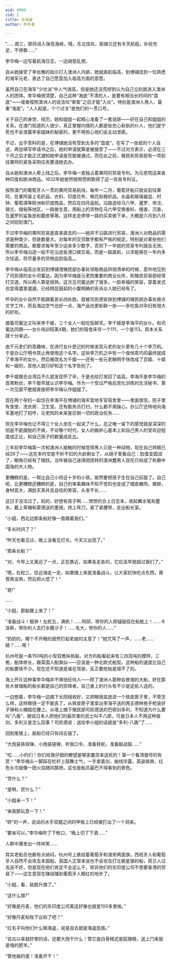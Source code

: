 ```yaml
---
aid: 0006
zid: 2
title: 女海盗
author: 吹牛者

---
```




  “……周三，即将进入保克海峡，晴，东北信风，距锡兰还有半天航程，补给充足，不停靠……”

  李华梅一边写着航海日志，一边胡思乱想。

  自从她接受了李丝雅的指示打入澳洲人内部，她就直航临高，到博铺找到一位熟悉的海军元老，表达了自己愿意加入临高方面的意愿。

  虽然自己在海军“少壮派”中人气很高，但是她还没荒缪到认为自己立刻就进入澳洲人的团体。李华梅很清楚，自己这种“海底”不清的人，是要有相当长时间的“盘底”——或者按照澳洲人的说法叫“审查”之后才能“入伙”。特别是澳洲人用人，最重“海底”。“人人起底，个个过关”是他们的一贯口号。

  关于自己的身世、经历，她和姐姐一起精心准备了一套说辞——好在自己和姐姐的关系，在澳门知道的人很少，真正掌握内情的人都是些忠心耿耿的仆人，他们是宁死也不会泄露李家姐妹的秘密的，更不用担心他们会主动泄密。

  不过，出乎意料的是，在博铺她没有受到太多的“盘底”，在写了一张纸的个人自述，再加填写申请书之后，她的申请就算是被接受了——不过对方表示，必须在三个月之后才能正式通知她申请是否能被通过。而在此之前，殖民和贸易部有一项前往果阿的紧急采购任务要请她去办。

  自从她和澳洲人牵上线之后，李华梅一直独占着果阿的贸易专利。为元老院运来各种印度和欧洲商品。1632年她依然按照惯例取得了这一贸易专利证。

  按照澳门的葡萄牙人一贯的果阿贸易航线，每年一二月，葡萄牙船只就会前往果阿，在果阿装上毛织品、衣料、印度花布、棉花和棉织品、水晶和玻璃器皿、时钟、葡萄酒等欧洲和印度商品，然后在四月返航。沿路途经马六甲、暹罗、帝汶、锡兰、缅甸等地区，一路做生意，用船上的货物在马六甲交换香料、檀香、沉香，在暹罗的鲨鱼皮和鹿皮等等。这样走走停停一路的买卖做下来，大概是六月到八月之间回到澳门。

  不过李华梅的果阿贸易是直来直去的——她并不沿路进行贸易，澳洲人对商品的需求是种类少，但是数量大。对每年的交货数字都有严格的规定。特别是对某些他们需要的商品，都要求每年至少运来多少数字，否则下一年她的贸易专利就会无效。所以李华梅沿途一般不在沿途各港口做交易。而是一路直航，以求能够在一年内多次往返，将尽量多的货物运到临高。。

  李华梅从临高出发前到博铺港殖民部办事处领取商品供销清单的时候，意外地见到了司凯德的女仆司蜜达。因为李华梅是元老院重要的商业伙伴，和殖民贸易部经常打交道，所以两人算是很熟。这次见司蜜达胖了很多。一脸幸福的笑容，穿着发式也变得邋里邋遢，已经明显鼓起的小腹明确的告诉众人她已经有了。

  怀孕的女仆自然不能跟着首长四处跑，就被司凯德安排到博铺的殖民部办事处做点文字工作，而且海边空气也好一点，海产品也更新鲜一些——多吃鱼对孕妇有很大的好处。

  接着司蜜达又叫来李千姬，三个女人一起吃饭聊天。李千姬是李海平的女仆。和司蜜达同期——女仆培训班第4期，她们的宿舍床号一个111，一个是113。原本关系就十分亲近。

  由于元老们的恶趣味，在进行女仆登记的时候发现元老的女仆里有几十个李万机。于是办公厅明令禁止再使用这个名字。这些李万机之中有一个俊俏乖巧的最终就成了李海平的女仆。然后被改名为千姬——还有一些元老眼明手快改成了百姬、十姬和一姬的，其他人就只好和这个名字告别了。

  李千姬跟去台湾后不久就发现怀了孕，于是也给打发回了临高。李海平是李华梅的首席粉丝，李千姬早就认识李华梅。作为一个受过严格后宫化训练的生活秘书，第一次见面干脆就直接把李华梅认作姐姐了。

  现在两个孕妇一起住在李海平在博铺的海军营地军官宿舍里——里面很空。院子里有食堂、洗衣房、卫生室，还有勤务员打扫，什么都不用操心，办公厅还特地向海军基地打了招呼，元老院的未来是压倒一切的政治任务……

  现在李华梅也记不得三个女人坐在一起说了什么，总之唯一留下的感觉就是深深的彻底不能摆脱的不爽，不论哪个时代，女人的嫉妒心基本上和自己男人的受欢迎程度成正比，和自己孩子的数量成反比。

  三年前李华梅第一次和澳洲人接触的时候觉得男人只是一种动物，现在自己转眼已经26了——这在本时空是不折不扣的大龄剩女了。从镜子里看自己：脸蛋变圆润了，眼角已经有了细纹。当年被自己迷得团团转的澳洲蠢男人现在已经成了称霸中国海的大人物。

  更糟糕的是，一帮比自己小将近十岁的小孩，居然要把孩子生在自己前面了。自己呢，比更糟糕还糟糕的是，自己的审美趣味不知不觉的也变成了细皮嫩肉，微胖，身材高大，满脸天真并且自信的笑容，头发不长……

  这日子没法过了，妈的，好想有孩子啊……愤愤的合上日志本，收起蘸水笔和墨水，戴上草帽和蒙德送的墨镜，挎上弯刀，紧了紧腰带，走出船长室。

  “小姐，西北边那条船好像一直跟着我们。”

  “多长时间了？”

  “昨天也看见过，晚上没看见灯光，今天又出现了。”

  “那条长船？”

  “对，今早上又离远了一点，正在靠近，如果各走各的，它应该早就超过我们了。”

  “嗯，右舵三，往远海走一走，如果跟上来就准备战斗，让大家赶快吃点东西，甭管熟没熟，然后把火熄了！”

  “是!”

  ……

  “小姐，那船跟上来了！”

  “准备战斗！敲钟！左舵五，满帆！……阿邱，带你的人把锚链挂在船舷上！……卡洛斯，带你的人去打水撒沙子！……毛大，带你的人……”

  “奶奶的，哪个不开眼的居然打起老娘的主意了！”她咒骂了一声，……老……娘？……唉！

  杭州号是一条150吨的小型双桅纵帆船，对方的船看起来有三四百吨的模样，三桅，船体修长，跟英国人船类似——应该是一种北欧式船型。这种船的速度比自己的船要快不少。现在还不知道是谁在驾驶，反正要抢劫是错不了的。

  海上开片这种事李华梅并不惧怕任何人——除了澳洲人那种会冒烟的大船，好在那些大冒烟船的船长都是自己的崇拜者，自己身上的行头有不少是这些人送的。

  一边想着，李华梅一边摘下太阳镜收好，又把眼镜盒放进一个铁皮匣子里，不管怎么样，这样眼镜一定不能丢了，从铁皮匣子里拿出李海平送的两支德林格手枪装好子弹和火帽插在腰上。从墙上摘下殖民部司凯德送的巴顿剑多利，不知道为什么要叫“八盾”，据说日本人把他们的最厉害的武士叫平八郎，可是日本人不用这种直剑，多利又是怎么回事？司凯德说：送给李小姐的话就是“多利-八盾”了……

  回到尾楼上，敌船已经只有四五链了。

  “大炮装铁球弹，小炮装链弹，听我口令，准备转舵，准备敲战鼓……”

  “哎……小的们！你们给我仔细的瞭望是哪家蠢货来送死的！第一个看清旗号的有赏！”李华梅头一脚踩在栏杆上鼓舞士气，一手拿着剑，曲线毕露，英姿飒爽，红色头巾就像一团火焰随风飘扬，这也是船员最巴不得看到的景色。

  “赏什么？”

  “是啊，赏什么？”

  “小姐亲一下！”

  “亲我那玩意一下！”

  “砰”的一声，说话的水手双腿之间的甲板上已经被打出了一个洞来。

  “要亲可以，”李华梅吹了下枪口，“晚上切了下酒……”

  人群中爆发出一阵哄笑……

  其实老船员也都有点纳闷，杭州号上悬挂着葡萄牙和澳宋两面旗，西班牙人和葡萄牙人自然不会攻击本国船，英国人正常来说也不会攻击打北极星旗的船，荷兰人过去说不好，但是现在他们肯定不会这么干，除非他们的东印度公司不想要香港的贸易了——这生意现在赚钱赚到葡萄牙人眼红的地步了。

  “小姐，看，敌舰升旗了。”

  “这什么旗?”

  “好像是丹麦，他们的东印度公司离这好像也就是100多里格。”

  “好像丹麦和陛下议和了吧？”

  “红毛子叫他们什么精海盗，说是自古就是海盗民族。”

  “自古以来就好使的话，还要大炮干什么！管它是白骨精还是狐狸精，送上门来就是咱的肥羊。”

  “管他娘的蛋！准备开干！”



